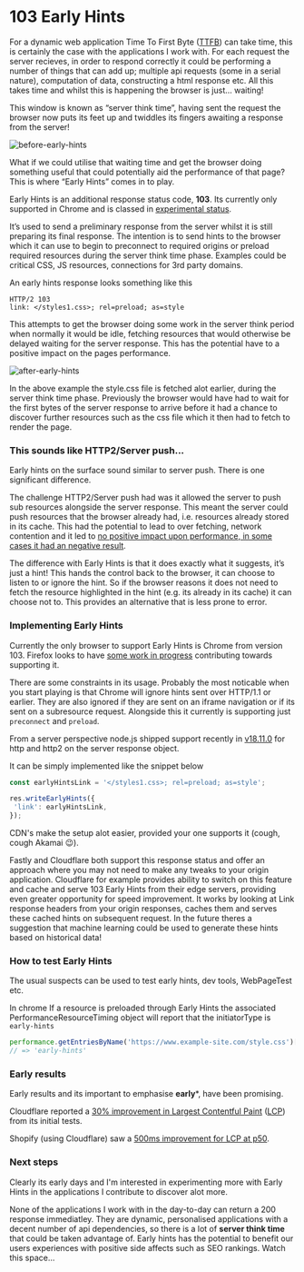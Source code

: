 # 103 Early Hints

For a dynamic web application Time To First Byte ([TTFB](https://web.dev/ttfb/)) can take time, this is certainly the case with the applications I work with. For each request the server recieves, in order to respond correctly it could be performing a number of things that can add up; multiple api requests (some in a serial nature), computation of data, constructing a html response etc. All this takes time and whilst this is happening the browser is just… waiting!

This window is known as “server think time”, having sent the request the browser now puts its feet up and twiddles its fingers awaiting a response from the server!


![before-early-hints](https://user-images.githubusercontent.com/5073300/208551694-15b9ed7c-dc8c-498a-bbfd-1aa2d9441159.png)

What if we could utilise that waiting time and get the browser doing something useful that could potentially aid the performance of that page? This is where “Early Hints” comes in to play.

Early Hints is an additional response status code, **103**. Its currently only supported in Chrome and is classed in [experimental status](https://developer.mozilla.org/en-US/docs/MDN/Writing_guidelines/Experimental_deprecated_obsolete#experimental).

It’s used to send a preliminary response from the server whilst it is still preparing its final response. The intention is to send hints to the browser which it can use to begin to preconnect to required origins or preload required resources during the server think time phase. Examples could be critical CSS, JS resources, connections for 3rd party domains.


An early hints response looks something like this

```
HTTP/2 103
link: </styles1.css>; rel=preload; as=style
```

This attempts to get the browser doing some work in the server think period when normally it would be idle, fetching resources that would otherwise be delayed waiting for the server response. This has the potential have to a positive impact on the pages performance.

![after-early-hints](https://user-images.githubusercontent.com/5073300/208553166-db900b3f-8bde-4975-98e9-ae95d231d86e.png)

In the above example the style.css file is fetched alot earlier, during the server think time phase. Previously the browser would have had to wait for the first bytes of the server response to arrive before it had a chance to discover further resources such as the css file which it then had to fetch to render the page.

### This sounds like HTTP2/Server push...
Early hints on the surface sound similar to server push. There is one significant difference.

The challenge HTTP2/Server push had was it allowed the server to push sub resources alongside the server response. This meant the server could push resources that the browser already had, i.e. resources already stored in its cache. This had the potential to lead to over fetching, network contention and it led to [no positive impact upon performance, in some cases it had an negative result](https://developer.chrome.com/blog/removing-push/).

The difference with Early Hints is that it does exactly what it suggests, it’s just a hint! This hands the control back to the browser, it can choose to listen to or ignore the hint. So if the browser reasons it does not need to fetch the resource highlighted in the hint (e.g. its already in its cache) it can choose not to. This provides an alternative that is less prone to error.

### Implementing Early Hints
Currently the only browser to support Early Hints is Chrome from version 103. Firefox looks to have [some work in progress](https://bugzilla.mozilla.org/show_bug.cgi?id=1407355)
 contributing towards supporting it.
 
There are some constraints in its usage. Probably the most noticable when you start playing is that Chrome will ignore hints sent over HTTP/1.1 or earlier. They are also ignored if they are sent on an iframe navigation or if its sent on a subresource request. Alongside this it currently is supporting just `preconnect` and `preload`.

From a server perspective node.js shipped support recently in [v18.11.0](https://nodejs.org/en/blog/release/v18.11.0/) for http and http2 on the server response object.

It can be simply implemented like the snippet below

```javascript
const earlyHintsLink = '</styles1.css>; rel=preload; as=style';

res.writeEarlyHints({
 'link': earlyHintsLink,
});
```

CDN's make the setup alot easier, provided your one supports it (cough, cough Akamai :wink:).

Fastly and Cloudflare both support this response status and offer an approach where you may not need to make any tweaks to your origin application. Cloudflare for example provides ability to switch on this feature and cache and serve 103 Early Hints from their edge servers, providing even greater opportunity for speed improvement. It works by looking at Link response headers from your origin responses, caches them and serves these cached hints on subsequent request. In the future theres a suggestion that machine learning could be used to generate these hints based on historical data!


### How to test Early Hints

The usual suspects can be used to test early hints, dev tools, WebPageTest etc.

In chrome If a resource is preloaded through Early Hints the associated PerformanceResourceTiming object will report that the initiatorType is `early-hints`

```javascript
performance.getEntriesByName('https://www.example-site.com/style.css')[0].initiatorType
// => 'early-hints'
```

### Early results
Early results and its important to emphasise **early***, have been promising. 

Cloudflare reported a [30% improvement in Largest Contentful Paint](https://blog.cloudflare.com/early-hints/) ([LCP](https://web.dev/lcp/)) from its initial tests.

Shopify (using Cloudflare) saw a [500ms improvement for LCP at p50](https://twitter.com/colinbendell/status/1539322190541295616).

### Next steps
Clearly its early days and I'm interested in experimenting more with Early Hints in the applications I contribute to discover alot more. 

None of the applications I work with in the day-to-day can return a 200 response immediatley. They are dynamic, personalised applications with a decent number of api dependencies, so there is a lot of **server think time** that could be taken advantage of. Early hints has the potential to benefit our users experiences with positive side affects such as SEO rankings. Watch this space...



